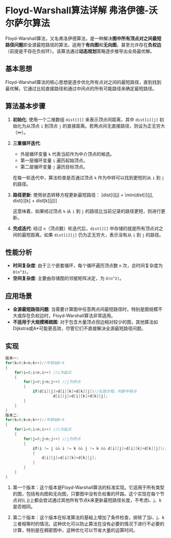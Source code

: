 # Floyd-Warshall算法详解 弗洛伊德-沃尔萨尔算法

Floyd-Warshall算法，又名弗洛伊德算法，是一种解决**图中所有顶点对之间最短路径问题**即全源最短路径的算法，适用于**有向图**和**无向图**，甚至允许存在**负权边**（前提是不存在负权环）。该算法通过**动态规划**策略逐步推导出全局最优解。

## 基本思想
Floyd-Warshall算法的核心思想是逐步优化所有点对之间的最短路径，直到找到最优解。它通过比较直接路径和通过中间点的所有可能路径来确定最短路径。

## 算法基本步骤

1. **初始化**: 使用一个二维数组 `dist[][]` 来表示顶点间距离，其中 `dist[i][j]` 初始化为从顶点 `i` 到顶点 `j` 的直接距离。若两点间无直接路径，则设为正无穷大（∞）。

2. **三重循环迭代**:
   - 外层循环变量 `k` 代表当前作为中介顶点的候选。
   - 第一层循环变量 `i` 遍历起始顶点。
   - 第二层循环变量 `j` 遍历目标顶点。
   
   在每一轮迭代中，算法检查是否通过顶点 `k` 作为中转可以找到更短的从 `i` 到 `j` 的路径。

3. **路径更新**:
   使用状态转移方程更新最短路径：
   \[dist[i][j] = \min(dist[i][j], dist[i][k] + dist[k][j])\]
   
   这意味着，如果经过顶点 `k` 从 `i` 到 `j` 的路径比当前记录的路径更短，则进行更新。

4. **完成迭代**:
   经过 `n`（顶点数）轮迭代后，`dist[][]` 中存储的就是所有顶点对之间的最短距离。如果 `dist[i][j]` 仍为正无穷大，表示没有从 `i` 到 `j` 的路径。

## 性能分析

- **时间复杂度**: 由于三个嵌套循环，每个循环遍历顶点数 `n` 次，总时间复杂度为 `O(n^3)`。
- **空间复杂度**: 主要由存储图的邻接矩阵决定，为 `O(n^2)`。

## 应用场景

- **全源最短路径问题**: 当需要计算图中任意两点间最短路径时，特别是图规模不大或存在负权边时，Floyd-Warshall算法非常适用。
- **不适用于大规模稀疏图**: 对于包含大量顶点但边相对较少的图，其他算法如Dijkstra或A*可能更高效，尽管它们不直接解决全源最短路径问题。

## 实现
```cpp
版本一:
for(k=0;k<n;k++)//中转站0~k
{
    for(i=0;i<n;i++) //i为起点
    {
        for(j=0;j<n;j++) //j为终点
        {
            if(d[i][j]>d[i][k]+d[k][j])//松弛方程，判断中转点
                     d[i][j]=d[i][k]+d[k][j]; 
        }
    }   
}
版本二:    
for(k=0;k<n;k++)//中转站0~k
{
    for(i=0;i<n;i++) //i为起点
    {
        for(j=0;j<n;j++) //j为终点
        {
            if(i != j && i != k && j != k && d[i][j]>d[i][k]+d[k][j])//松弛方程，判断中转点
            {
                d[i][j]=d[i][k]+d[k][j]; 
            }    
        }
    }   
}    

```
1. 第一个版本：这个版本是Floyd-Warshall算法的标准实现。它适用于所有类型的图，包括有向图和无向图，只要图中没有负权重的环路。这个实现在每个节点对(i, j)上都会尝试通过其他所有节点k来更新最短路径长度，不考虑i、j、k是否相同。

2. 第二个版本：这个版本在标准算法的基础上增加了条件检查，排除了当i、j、k三者相等时的情况。这种优化可以防止算法在没有必要的情况下进行不必要的计算，特别是在稠密图中，这种优化可以节省大量的运算时间。

